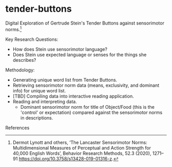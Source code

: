 # tender-buttons
Digital Exploration of Gertrude Stein's Tender Buttons against sensorimotor norms.[^1]

Key Research Questions:
- How does Stein use sensorimotor language?
- Does Stein use expected language or senses for the things she describes?

Methodology:
- Generating unique word list from Tender Buttons.
- Retrieving sensorimotor norm data (means, exclusivity, and dominant info) for unique word list.
- [TBD] Compiling data into interactive reading application.
- Reading and interpreting data.
  - Dominant sensorimotor norm for title of Object/Food (this is the 'control' or expectation) compared against the sensorimotor norms in descriptions.

References
[^1]: Dermot Lynott and others, ‘The Lancaster Sensorimotor Norms: Multidimensional Measures of Perceptual and Action Strength for 40,000 English Words’, Behavior Research Methods, 52.3 (2020), 1271–91 <https://doi.org/10.3758/s13428-019-01316-z>.
